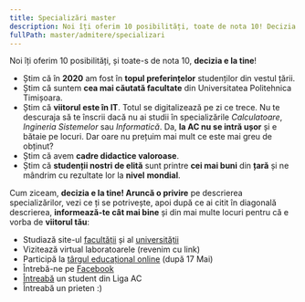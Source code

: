 ```yaml
---
title: Specializări master
description: Noi îți oferim 10 posibilități, toate de nota 10! Decizia e la tine!
fullPath: master/admitere/specializari
---
```

Noi îți oferim 10 posibilități, și toate-s de nota 10, **decizia e la tine**!

<Block color="green">

* Știm că în **2020** am fost în **topul preferințelor** studenților din vestul țării.
* Știm că suntem **cea mai căutată facultate** din Universitatea Politehnica Timișoara.
* Știm că **viitorul este în IT**. Totul se digitalizează pe zi ce trece. Nu te descuraja să te înscrii dacă nu ai studii în specializările *Calculatoare*, *Ingineria Sistemelor* sau *Informatică*. Da, **la AC nu se intră ușor** și e bătaie pe locuri. Dar oare nu prețuim mai mult ce este mai greu de obținut?
* Știm că avem **cadre didactice valoroase**. 
* Știm că **studenții nostri de elită** sunt printre **cei mai buni** din **țară** și ne mândrim cu rezultate lor la **nivel** **mondial**.

</Block>

<Block color="yellow">

Cum ziceam, **decizia e la tine! Aruncă o privire** pe descrierea specializărilor, vezi ce ți se potrivește, apoi după ce ai citit în diagonală descrierea, **informează-te cât mai bine** și din mai multe locuri pentru că e vorba de **viitorul tău**:

* Studiază site-ul [facultății](https://ac.upt.ro/) și al [universității](http://upt.ro/)
* Vizitează virtual laboratoarele (revenim cu link)
* Participă la [târgul educațional online](eduexpo.upt.ro) (după 17 Mai)
* Întrebă-ne pe [Facebook](https://www.facebook.com/ac.upt.ro)
* [Întreabă](https://ligaac.ro/) un student din Liga AC
* Întreabă un prieten :)